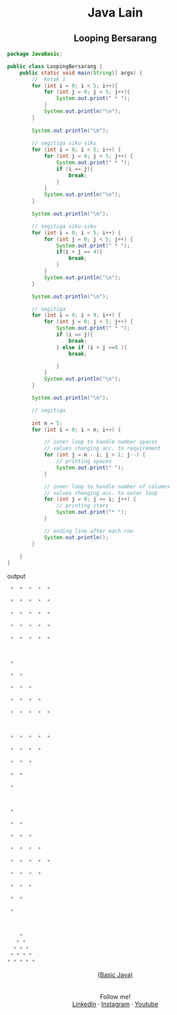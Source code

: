 <div align = "center">
  <h1> Java Lain </h1>
</div>

<div align = "center">
  <h2> Looping Bersarang </h2>
</div>

```java
package JavaBasic;

public class LoopingBersarang {
    public static void main(String[] args) {
        //  kotak 1
        for (int i = 0; i < 5; i++){
            for (int j = 0; j < 5; j++){
                System.out.print(" * ");
            }
            System.out.println("\n");
        }
        
        System.out.println("\n");
        
        // segitiga siku-siku
        for (int i = 0; i < 5; i++) {
            for (int j = 0; j < 5; j++) {
                System.out.print(" * ");
                if (i == j){
                    break;
                }
            }
            System.out.println("\n");
        }
        
        System.out.println("\n");

        // segitiga siku-siku
        for (int i = 0; i < 5; i++) {
            for (int j = 0; j < 5; j++) {
                System.out.print(" * ");
                if(i + j == 4){
                    break;
                }
            }
            System.out.println("\n");
        }

        System.out.println("\n");

        // segitiga
        for (int i = 0; i < 9; i++) {
            for (int j = 0; j < 5; j++) {
                System.out.print(" * ");
                if (i == j){
                    break;
                } else if (i + j ==8 ){
                    break;

                }
            }
            System.out.println("\n");
        }

        System.out.println("\n");

        // segitiga
        
        int n = 5;
        for (int i = 0; i < n; i++) {

            // inner loop to handle number spaces
            // values changing acc. to requirement
            for (int j = n - i; j > 1; j--) {
                // printing spaces
                System.out.print(" ");
            }

            // inner loop to handle number of columns
            // values changing acc. to outer loop
            for (int j = 0; j <= i; j++) {
                // printing stars
                System.out.print("* ");
            }

            // ending line after each row
            System.out.println();
        }
        
    }
}

```

output

```java 
 *  *  *  *  * 

 *  *  *  *  * 

 *  *  *  *  * 

 *  *  *  *  *

 *  *  *  *  *



 *

 *  *

 *  *  *

 *  *  *  * 

 *  *  *  *  *



 *  *  *  *  *

 *  *  *  *

 *  *  *

 *  *

 *



 * 

 *  *

 *  *  *

 *  *  *  *

 *  *  *  *  *

 *  *  *  *

 *  *  *

 *  * 

 *



    *
   * *
  * * *
 * * * *
* * * * *
```


<div align="center">
  <a href="https://github.com/falahdrrhmn/Tutorial-Java/blob/main/README.md">(Basic Java)</a>
</div>

<br>
<br>

<div align="center">
    Follow me!<br>
    <a href="https://bit.ly/3Qcg3s4">LinkedIn</a>
    ·
    <a href="https://bit.ly/3oRMMaA">Instagram</a>
    ·
    <a href="https://bit.ly/3zqrTrP">Youtube</a>
</div>
